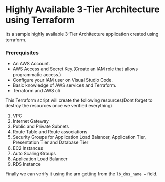 # Highly Available 3-Tier Architecture using Terraform

Its a sample highly available 3-Tier Architecture application created using terraform.

### Prerequisites
* An AWS Account.
* AWS Access and Secret Key.(Create an IAM role that allows programmatic access.)
* Configure your IAM user on Visual Studio Code.
* Basic knowledge of AWS services and Terraform.
* Terraform and AWS cli

This Terraform script will create the following resources(Dont forget to destroy the resources once we verified everything)

1. VPC
2. Internet Gateway
3. Public and Private Subnets
4. Route Table and Route associations
5. Security Groups for Application Load Balancer, Application Tier, Presentation Tier and Database Tier
6. EC2 Instances
7. Auto Scaling Groups
8. Application Load Balancer
9. RDS Instance

Finally we can verify it using the arn getting from the ```lb_dns_name =``` field.
